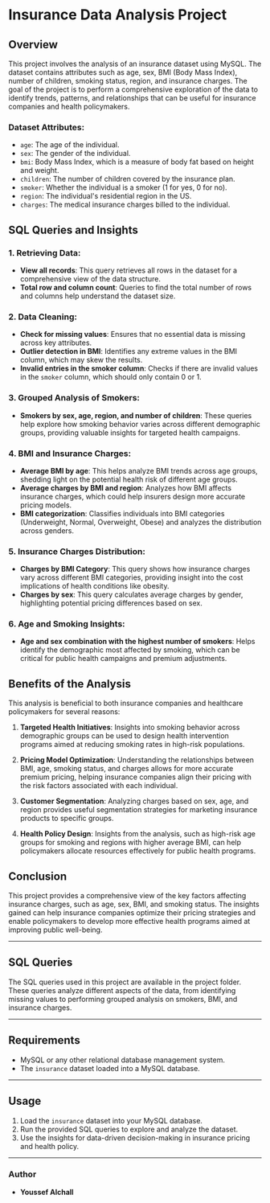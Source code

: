 # Insurance Data Analysis Project

## Overview

This project involves the analysis of an insurance dataset using MySQL. The dataset contains attributes such as age, sex, BMI (Body Mass Index), number of children, smoking status, region, and insurance charges. The goal of the project is to perform a comprehensive exploration of the data to identify trends, patterns, and relationships that can be useful for insurance companies and health policymakers.

### Dataset Attributes:
- `age`: The age of the individual.
- `sex`: The gender of the individual.
- `bmi`: Body Mass Index, which is a measure of body fat based on height and weight.
- `children`: The number of children covered by the insurance plan.
- `smoker`: Whether the individual is a smoker (1 for yes, 0 for no).
- `region`: The individual's residential region in the US.
- `charges`: The medical insurance charges billed to the individual.

## SQL Queries and Insights

### 1. Retrieving Data:
- **View all records**: This query retrieves all rows in the dataset for a comprehensive view of the data structure.
- **Total row and column count**: Queries to find the total number of rows and columns help understand the dataset size.

### 2. Data Cleaning:
- **Check for missing values**: Ensures that no essential data is missing across key attributes.
- **Outlier detection in BMI**: Identifies any extreme values in the BMI column, which may skew the results.
- **Invalid entries in the smoker column**: Checks if there are invalid values in the `smoker` column, which should only contain 0 or 1.

### 3. Grouped Analysis of Smokers:
- **Smokers by sex, age, region, and number of children**: These queries help explore how smoking behavior varies across different demographic groups, providing valuable insights for targeted health campaigns.

### 4. BMI and Insurance Charges:
- **Average BMI by age**: This helps analyze BMI trends across age groups, shedding light on the potential health risk of different age groups.
- **Average charges by BMI and region**: Analyzes how BMI affects insurance charges, which could help insurers design more accurate pricing models.
- **BMI categorization**: Classifies individuals into BMI categories (Underweight, Normal, Overweight, Obese) and analyzes the distribution across genders.

### 5. Insurance Charges Distribution:
- **Charges by BMI Category**: This query shows how insurance charges vary across different BMI categories, providing insight into the cost implications of health conditions like obesity.
- **Charges by sex**: This query calculates average charges by gender, highlighting potential pricing differences based on sex.

### 6. Age and Smoking Insights:
- **Age and sex combination with the highest number of smokers**: Helps identify the demographic most affected by smoking, which can be critical for public health campaigns and premium adjustments.

## Benefits of the Analysis

This analysis is beneficial to both insurance companies and healthcare policymakers for several reasons:

1. **Targeted Health Initiatives**: Insights into smoking behavior across demographic groups can be used to design health intervention programs aimed at reducing smoking rates in high-risk populations.
   
2. **Pricing Model Optimization**: Understanding the relationships between BMI, age, smoking status, and charges allows for more accurate premium pricing, helping insurance companies align their pricing with the risk factors associated with each individual.

3. **Customer Segmentation**: Analyzing charges based on sex, age, and region provides useful segmentation strategies for marketing insurance products to specific groups.

4. **Health Policy Design**: Insights from the analysis, such as high-risk age groups for smoking and regions with higher average BMI, can help policymakers allocate resources effectively for public health programs.

## Conclusion

This project provides a comprehensive view of the key factors affecting insurance charges, such as age, sex, BMI, and smoking status. The insights gained can help insurance companies optimize their pricing strategies and enable policymakers to develop more effective health programs aimed at improving public well-being.

---

## SQL Queries

The SQL queries used in this project are available in the project folder. These queries analyze different aspects of the data, from identifying missing values to performing grouped analysis on smokers, BMI, and insurance charges.

---

## Requirements
- MySQL or any other relational database management system.
- The `insurance` dataset loaded into a MySQL database.

---

## Usage
1. Load the `insurance` dataset into your MySQL database.
2. Run the provided SQL queries to explore and analyze the dataset.
3. Use the insights for data-driven decision-making in insurance pricing and health policy.

---

### Author
- **Youssef Alchall**
